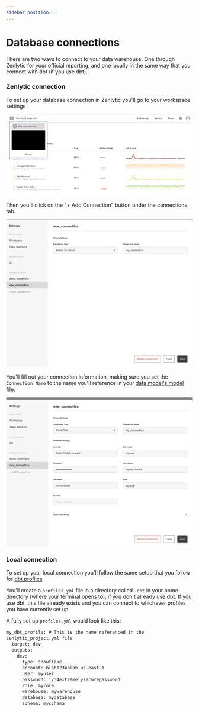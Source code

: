 ```yaml
---
sidebar_position: 3
---
```


# Database connections

There are two ways to connect to your data warehouse. One through Zenlytic for your official reporting, and one locally in the same way that you connect with dbt (if you use dbt).


### Zenlytic connection

To set up your database connection in Zenlytic you'll go to your workspace settings

![get-to-settings](../assets/get-to-settings.png)


Then you'll click on the "+ Add Connection" button under the connections tab.

![blank-new-connection](../assets/blank-new-connection.png)


You'll fill out your connection information, making sure you set the `Connection Name` to the name you'll reference in your [data model's model file](../4_data_modeling/2_model.md).

![filled-new-connection](../assets/filled-new-connection.png)


### Local connection

To set up your local connection you'll follow the same setup that you follow for [dbt profiles](https://docs.getdbt.com/dbt-cli/configure-your-profile)

You'll create a `profiles.yml` file in a directory called `.dbt` in your home directory (where your terminal opens to), if you don't already use dbt. If you use dbt, this file already exists and you can connect to whichever profiles you have currently set up.

A fully set up `profiles.yml` would look like this:

```
my_dbt_profile: # This is the name referenced in the zenlytic_project.yml file
  target: dev
  outputs:
    dev:
      type: snowflake
      account: blah1234blah.us-east-1
      user: myuser
      password: 1234extremelysecurepassword
      role: myrole
      warehouse: mywarehouse
      database: mydatabase
      schema: myschema
```

